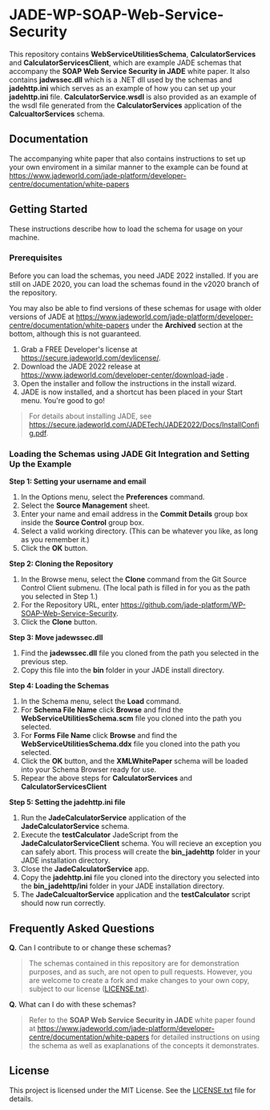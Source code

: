 # JADE-WP-SOAP-Web-Service-Security
This repository contains **WebServiceUtilitiesSchema**, **CalculatorServices** and **CalculatorServicesClient**, which are example JADE schemas that accompany the **SOAP Web Service Security in JADE** white paper. It also contains **jadwssec.dll** which is a .NET dll used by the schemas and **jadehttp.ini** which serves as an example of how you can set up your **jadehttp.ini** file. **CalculatorService.wsdl** is also provided as an example of the wsdl file generated from the **CalculatorServices** application of the **CalcualtorServices** schema.

## Documentation
The accompanying white paper that also contains instructions to set up your own enviroment in a similar manner to the example can be found at https://www.jadeworld.com/jade-platform/developer-centre/documentation/white-papers

## Getting Started
These instructions describe how to load the schema for usage on your machine.

### Prerequisites

Before you can load the schemas, you need JADE 2022 installed. If you are still on JADE 2020, you can load the schemas found in the v2020 branch of the repository.

You may also be able to find versions of these schemas for usage with older versions of JADE at https://www.jadeworld.com/jade-platform/developer-centre/documentation/white-papers under the **Archived** section at the bottom, although this is not guaranteed.

1. Grab a FREE Developer's license at https://secure.jadeworld.com/devlicense/.
2. Download the JADE 2022 release at https://www.jadeworld.com/developer-center/download-jade .
3. Open the installer and follow the instructions in the install wizard.
4. JADE is now installed, and a shortcut has been placed in your Start menu. You're good to go!

> For details about installing JADE, see https://secure.jadeworld.com/JADETech/JADE2022/Docs/InstallConfig.pdf.

### Loading the Schemas using JADE Git Integration and Setting Up the Example

**Step 1: Setting your username and email**
1. In the Options menu, select the **Preferences** command.
2. Select the **Source Management** sheet.
3. Enter your name and email address in the **Commit Details** group box inside the **Source Control** group box.
4. Select a valid working directory. (This can be whatever you like, as long as you remember it.)
5. Click the **OK** button.

**Step 2: Cloning the Repository**
1. In the Browse menu, select the **Clone** command from the Git Source Control Client submenu.
(The local path is filled in for you as the path you selected in Step 1.)
2. For the Repository URL, enter https://github.com/jade-platform/WP-SOAP-Web-Service-Security.
3. Click the **Clone** button.

**Step 3: Move jadewssec.dll**
1. Find the **jadewssec.dll** file you cloned from the path you selected in the previous step.
2. Copy this file into the **bin** folder in your JADE install directory.

**Step 4: Loading the Schemas**
1. In the Schema menu, select the **Load** command.
2. For **Schema File Name** click **Browse** and find the **WebServiceUtilitiesSchema.scm** file you cloned into the path you selected.
3. For **Forms File Name** click **Browse** and find the **WebServiceUtilitiesSchema.ddx** file you cloned into the path you selected.
4. Click the **OK** button, and the **XMLWhitePaper** schema will be loaded into your Schema Browser ready for use.
5. Repear the above steps for **CalculatorServices** and **CalculatorServicesClient**

**Step 5: Setting the jadehttp.ini file**
1. Run the **JadeCalculatorService** application of the **JadeCalculatorService** schema.
2. Execute the **testCalculator** JadeScript from the **JadeCalculatorServiceClient** schema. You will recieve an exception you can safely abort. This process will create the **bin_jadehttp** folder in your JADE installation directory.
3. Close the **JadeCalculatorService** app.
4. Copy the **jadehttp.ini** file you cloned into the directory you selected into the **bin_jadehttp/ini** folder in your JADE installation directory.
5. The **JadeCalcualtorService** application and the **testCalculator** script should now run correctly.

## Frequently Asked Questions
**Q.** Can I contribute to or change these schemas?
> The schemas contained in this repository are for demonstration purposes, and as such, are not open to pull requests. However, you are welcome to create a fork and make changes to your own copy, subject to our license ([LICENSE.txt](LICENSE.txt)).

**Q.** What can I do with these schemas?
> Refer to the **SOAP Web Service Security in JADE** white paper found at https://www.jadeworld.com/jade-platform/developer-centre/documentation/white-papers for detailed instructions on using the schema as well as exaplanations of the concepts it demonstrates.


## License

This project is licensed under the MIT License. See the [LICENSE.txt](LICENSE.txt) file for details.

